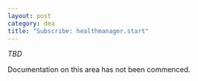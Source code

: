 ```yaml
---
layout: post
category: dea
title: "Subscribe: healthmanager.start"
---
```


*TBD*

Documentation on this area has not been commenced.
